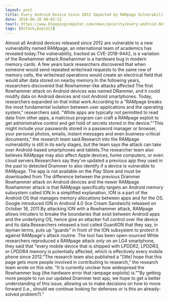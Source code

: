 ```yaml
---
layout: post
title: Every Android Device Since 2012 Impacted by RAMpage Vulnerability
date: 2018-06-28 00:02:12
tourl: https://www.bleepingcomputer.com/news/security/every-android-device-since-2012-impacted-by-rampage-vulnerability/
tags: [Attack,Exploit]
---
```

Almost all Android devices released since 2012 are vulnerable to a new vulnerability named RAMpage, an international team of academics has revealed today.The vulnerability, tracked as CVE-2018-9442, is a variation of the Rowhammer attack.Rowhammer is a hardware bug in modern memory cards. A few years back researchers discovered that when someone would send repeated write/read requests to the same row of memory cells, the write/read operations would create an electrical field that would alter data stored on nearby memory.In the following years, researchers discovered that Rowhammer-like attacks affected The first Rowhammer attack on Android devices was named DRammer, and it could modify data on Android devices and root Android smartphones. Today, researchers expanded on that initial work.According to a "RAMpage breaks the most fundamental isolation between user applications and the operating system," researchers said. "While apps are typically not permitted to read data from other apps, a malicious program can craft a RAMpage exploit to get administrative control and get hold of secrets stored in the device.""This might include your passwords stored in a password manager or browser, your personal photos, emails, instant messages and even business-critical documents," the research team said.Research into the RAMpage vulnerability is still in its early stages, but the team says the attack can take over Android-based smartphones and tablets.The researcher team also believes RAMpage may also affect Apple devices, home computers, or even cloud servers.Researchers say they've updated a previous app they used in the past to detected Drammer to also identify if a device is vulnerable to RAMpage. The app is not available on the Play Store and must be downloaded from The difference between the previous Drammer Rowhammer attack on Android devices and the newer RAMpage Rowhammer attack is that RAMpage specifically targets an Android memory subsystem called ION.In a simplified explanation, ION is a part of the Android OS that manages memory allocations between apps and for the OS. Google introduced ION in Android 4.0 (Ice Cream Sandwich) released on October 18, 2011.By attacking ION with a Rowhammer attack, RAMpage allows intruders to breake the boundaries that exist between Android apps and the underlying OS, hence give an attacker full control over the device and its data.Researchers released a tool called GuardION that they say, in layman terms, puts up "guards" in front of the ION subsystem to protect it against RAMpage's attack routine. The tool has been open-sourced While researchers reproduced a RAMpage attack only on an LG4 smartphone, they said that "every mobile device that is shipped with LPDDR2, LPDDR3, or LPDDR4 memory is potentially affected, which is effectively every mobile phone since 2012."The research team also published a "[We] hope that this page gets more people involved in contributing to research," the research team wrote on this site. "It is currently unclear how widespread the Rowhammer bug (the hardware error that rampage exploits) is.""By getting more people to run our updated Drammer test app, we hope to get a better understanding of this issue, allowing us to make decisions on how to move forward (i.e., should we continue looking for defenses or is this an already-solved problem?)."